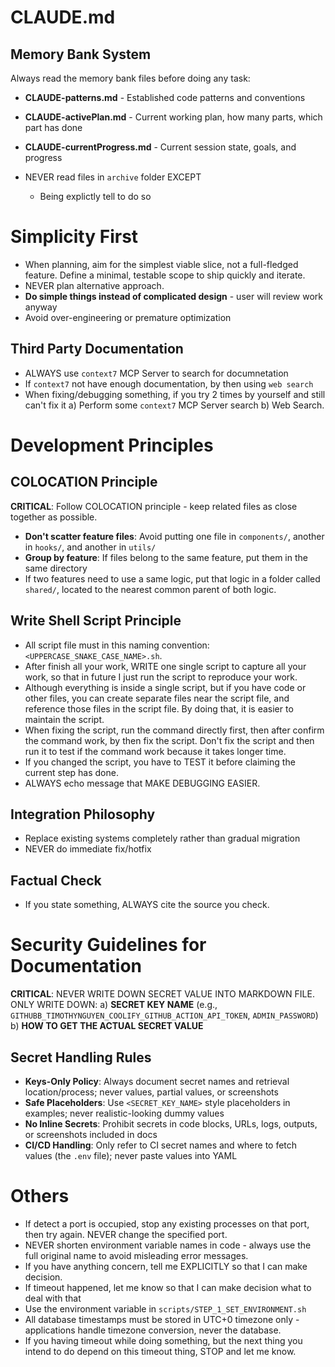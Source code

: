 # CLAUDE.md

## Memory Bank System

Always read the memory bank files before doing any task: 

- **CLAUDE-patterns.md** - Established code patterns and conventions
- **CLAUDE-activePlan.md** - Current working plan, how many parts, which part has done
- **CLAUDE-currentProgress.md** - Current session state, goals, and progress

- NEVER read files in `archive` folder EXCEPT
  + Being explictly tell to do so

# Simplicity First

- When planning, aim for the simplest viable slice, not a full-fledged feature. Define a minimal, testable scope to ship quickly and iterate.
- NEVER plan alternative approach.
- **Do simple things instead of complicated design** - user will review work anyway
- Avoid over-engineering or premature optimization

## Third Party Documentation

- ALWAYS use `context7` MCP Server to search for documnetation
- If `context7` not have enough documentation, by then using `web search`
- When fixing/debugging something, if you try 2 times by yourself and still can't fix it
   a) Perform some `context7` MCP Server search 
   b) Web Search.

# Development Principles

## COLOCATION Principle

**CRITICAL**: Follow COLOCATION principle - keep related files as close together as possible.

- **Don't scatter feature files**: Avoid putting one file in `components/`, another in `hooks/`, and another in `utils/`
- **Group by feature**: If files belong to the same feature, put them in the same directory
- If two features need to use a same logic, put that logic in a folder called `shared/`, located to the nearest common parent of both logic.

## Write Shell Script Principle

- All script file must in this naming convention: `<UPPERCASE_SNAKE_CASE_NAME>.sh`.
- After finish all your work, WRITE one single script to capture all your work, so that in future I just run the script to reproduce your work.
- Although everything is inside a single script, but if you have code or other files, you can create separate files near the script file, and reference those files in the script file. By doing that, it is easier to maintain the script.
- When fixing the script, run the command directly first, then after confirm the command work, by then fix the script. Don't fix the script and then run it to test if the command work because it takes longer time.
- If you changed the script, you have to TEST it before claiming the current step has done.
- ALWAYS echo message that MAKE DEBUGGING EASIER.

## Integration Philosophy

- Replace existing systems completely rather than gradual migration
- NEVER do immediate fix/hotfix

## Factual Check

- If you state something, ALWAYS cite the source you check.

# Security Guidelines for Documentation

**CRITICAL**: NEVER WRITE DOWN SECRET VALUE INTO MARKDOWN FILE. ONLY WRITE DOWN:
a) **SECRET KEY NAME** (e.g., `GITHUBB_TIMOTHYNGUYEN_COOLIFY_GITHUB_ACTION_API_TOKEN`, `ADMIN_PASSWORD`)
b) **HOW TO GET THE ACTUAL SECRET VALUE**

## Secret Handling Rules

- **Keys-Only Policy**: Always document secret names and retrieval location/process; never values, partial values, or screenshots
- **Safe Placeholders**: Use `<SECRET_KEY_NAME>` style placeholders in examples; never realistic-looking dummy values
- **No Inline Secrets**: Prohibit secrets in code blocks, URLs, logs, outputs, or screenshots included in docs
- **CI/CD Handling**: Only refer to CI secret names and where to fetch values (the `.env` file); never paste values into YAML

# Others

- If detect a port is occupied, stop any existing processes on that port, then try again. NEVER change the specified port.
- NEVER shorten environment variable names in code - always use the full original name to avoid misleading error messages.
- If you have anything concern, tell me EXPLICITLY so that I can make decision.
- If timeout happened, let me know so that I can make decision what to deal with that
- Use the environment variable in `scripts/STEP_1_SET_ENVIRONMENT.sh`
- All database timestamps must be stored in UTC+0 timezone only - applications handle timezone conversion, never the database.
- If you having timeout while doing something, but the next thing you intend to do depend on this timeout thing, STOP and let me know.